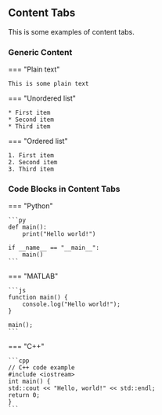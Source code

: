 ## Content Tabs

This is some examples of content tabs.

### Generic Content

=== "Plain text"

    This is some plain text

=== "Unordered list"

    * First item
    * Second item
    * Third item

=== "Ordered list"

    1. First item
    2. Second item
    3. Third item

### Code Blocks in Content Tabs

=== "Python"

    ```py
    def main():
        print("Hello world!")

    if __name__ == "__main__":
        main()
    ```

=== "MATLAB"

    ```js
    function main() {
        console.log("Hello world!");
    }

    main();
    ```

=== "C++"

    ```cpp
    // C++ code example
    #include <iostream>
    int main() {
    std::cout << "Hello, world!" << std::endl;
    return 0;
    }
    ```